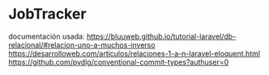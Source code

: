 # JobTracker

documentación usada:
https://bluuweb.github.io/tutorial-laravel/db-relacional/#relacion-uno-a-muchos-inverso
https://desarrolloweb.com/articulos/relaciones-1-a-n-laravel-eloquent.html
https://github.com/pvdlg/conventional-commit-types?authuser=0
